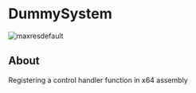 # DummySystem
![maxresdefault](https://github.com/user-attachments/assets/ac70d2c3-0f1a-4e85-a201-760196268c9b)


## About
Registering a control handler function in x64 assembly
